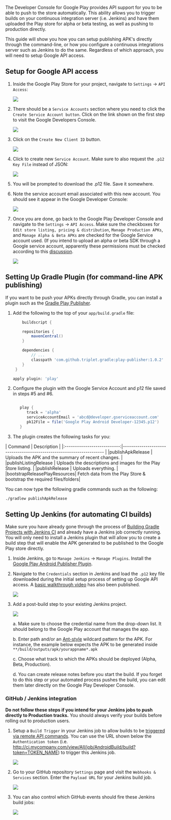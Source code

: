 The Developer Console for Google Play provides API support for you to be able to push to the store automatically.   This ability allows you to trigger builds on your continuous integration server (i.e. Jenkins) and have them uploaded the Play store for alpha or beta testing, as well as pushing to production directly.   

This guide will show you how you can setup publishing APK's directly through the command-line, or how you configure a continuous integrations server such as Jenkins to do the same.   Regardless of which approach, you will need to setup Google API access.

## Setup for Google API access

1. Inside the Google Play Store for your project, navigate to `Settings` -> `API Access`:

   <img src="http://imgur.com/0n7ihzM.png"/>

2. There should be a `Service Accounts` section where you need to click the `Create Service Account button`.  Click on the link shown on the first step to visit the Google Developers Console.  

   <img src="http://imgur.com/6TnR700.png"/>

3. Click on the `Create New Client ID` button.

   <img src="http://imgur.com/7VPlkHM.png"/>

4. Click to create new `Service Account`.  Make sure to also request the `.p12 Key File` instead of JSON:

   <img src="http://imgur.com/paTHMHK.png"/>

5. You will be prompted to download the .p12 file.  Save it somewhere.  

6. Note the service account email associated with this new account.  You should see it appear in the Google Developer Console:

   <img src="http://imgur.com/TVm6CLM.png"/>

7. Once you are done, go back to the Google Play Developer Console and navigate to the `Settings` -> `API Access`.  Make sure the checkboxes for `Edit store listing, pricing & distribution`, `Manage Production APKs`, and `Manage Alpha & Beta APKs` are checked for the Google Service account used.  (If you intend to upload an alpha or beta SDK through a Google service account, apparently these permissions must be checked according to this [discussion](http://echelog.com/logs/browse/jenkins/1409263200).

   <img src="http://i.imgur.com/QBF0Vmp.png"/>

## Setting Up Gradle Plugin (for command-line APK publishing)

If you want to be push your APKs directly through Gradle, you can install a plugin such as the [Gradle Play Publisher](https://github.com/Triple-T/gradle-play-publisher).

1. Add the following to the top of your `app/build.gradle` file:

   ```gradle
       buildscript {

       repositories {
           mavenCentral()
       }

       dependencies {
           // ...
           classpath 'com.github.triplet.gradle:play-publisher:1.0.2'
       }
    }

   apply plugin: 'play'
   ```

2. Configure the plugin with the Google Service Account and p12 file saved in steps #5 and #6.

   ```gradle

      play {
         track = 'alpha'
         serviceAccountEmail = 'abcd@developer.gserviceaccount.com'
         pk12File = file('Google Play Android Developer-12345.p12')
      }
   ```

3. The plugin creates the following tasks for you:

| Command                     | Description                                                          |
|:---------------------------:|--------------------------------------------------------------------- |  |publishApkRelease            | Uploads the APK and the summary of recent changes.                   |
|publishListingRelease        | Uploads the descriptions and images for the Play Store listing.      |
|publishRelease               | Uploads everything.                                                  |
|bootstrapReleasePlayResources| Fetch data from the Play Store & bootstrap the required files/folders|

You can now type the following gradle commands such as the following:

```bash
./gradlew publishApkRelease
```

## Setting Up Jenkins (for automating CI builds)

Make sure you have already gone through the process of [Building Gradle Projects with Jenkins CI](Building-Gradle-Projects-with-Jenkins-CI) and already have a Jenkins job correctly running.  You will only need to install a Jenkins plugin that will allow you to create a build step that will enable the APK generated to be published to the Google Play store directly.

1. Inside Jenkins, go to `Manage Jenkins` -> `Manage Plugins`.  Install the [Google Play Android Publisher Plugin](https://wiki.jenkins-ci.org/display/JENKINS/Google+Play+Android+Publisher+Plugin).  

2. Navigate to the `Credentials` section in Jenkins and load the `.p12` key file downloaded during the initial setup process of setting up Google API access.  A [basic walkthrough video](https://www.youtube.com/watch?v=txdPSJF94RM&list=PLhF0STyfNdUk1R3taEmgFR30yzp41yuRK) has also been published.

   <img src="http://i.imgur.com/xxs8qlD.png"/>

3. Add a post-build step to your existing Jenkins project.  

    <a href="http://i.imgur.com/nfc4xDA.png"><img src="http://i.imgur.com/nfc4xDA.png"></a>

    a. Make sure to choose the credential name from the drop-down list.  It should belong to the Google Play account that manages the app.

    b. Enter path and/or an [Ant-style](http://stackoverflow.com/questions/69835/how-do-i-use-nant-ant-naming-patterns) wildcard pattern for the APK.  For instance, the example below expects the APK to be generated inside `**/build/outputs/apk/yourappname*.apk`

    c. Choose what track to which the APKs should be deployed (Alpha, Beta, Production).

    d. You can create release notes before you start the build.  If you forget to do this step or your automated process pushes the build, you can edit them later directly on the Google Play Developer Console.

### GitHub / Jenkins integration

**Do not follow these steps if you intend for your Jenkins jobs to push directly to Production tracks.** You should always verify your builds before rolling out to production users.

1. Setup a `Build Trigger` in your Jenkins job to allow builds to be [triggered via remote API commands](https://wiki.jenkins-ci.org/display/JENKINS/Remote+access+API).  You can use the URL shown below the `Authentication token` (i.e. http://ci.mycompany.com/view/All/job/AndroidBuild/build?token=TOKEN_NAME) to trigger this Jenkins job.  

   <img src="http://i.imgur.com/QfzhhQM.png"/>

2. Go to your GitHub repository `Settings` page and visit the `Webhooks & Services` section.  Enter the `Payload URL` for your Jenkins build job.   

   <img src="http://i.imgur.com/iONpTHh.png"/>

3. You can also control which GitHub events should fire these Jenkins build jobs:

   <img src="http://i.imgur.com/JpwMRTn.png/">